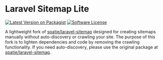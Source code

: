 # Laravel Sitemap Lite

[![Latest Version on Packagist](https://img.shields.io/packagist/v/benbjurstrom/laravel-sitemap-lite.svg?style=flat-square)](https://packagist.org/packages/benbjurstrom/laravel-sitemap-lite)
[![Software License](https://img.shields.io/badge/license-MIT-brightgreen.svg?style=flat-square)](LICENSE.md)

A lightweight fork of [spatie/laravel-sitemap](https://github.com/spatie/laravel-sitemap) designed for creating sitemaps manually without auto-discovery or crawling your site. The purpose of this fork is to lighten dependencies and code by removing the crawling functionality. If you need auto-discovery, please use the original package at [spatie/laravel-sitemap](https://github.com/spatie/laravel-sitemap).
